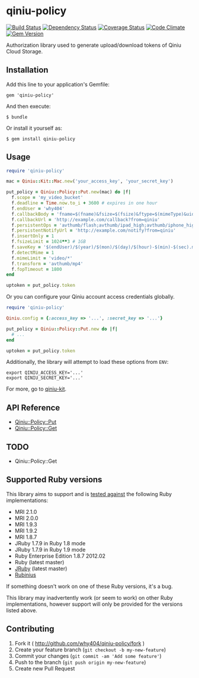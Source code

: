 # qiniu-policy

[![Build Status](https://travis-ci.org/why404/qiniu-policy.png?branch=master)](https://travis-ci.org/why404/qiniu-policy)
[![Dependency Status](https://gemnasium.com/why404/qiniu-policy.png)](https://gemnasium.com/why404/qiniu-policy)
[![Coverage Status](https://coveralls.io/repos/why404/qiniu-policy/badge.png)](https://coveralls.io/r/why404/qiniu-policy)
[![Code Climate](https://codeclimate.com/github/why404/qiniu-policy.png)](https://codeclimate.com/github/why404/qiniu-policy)
[![Gem Version](https://badge.fury.io/rb/qiniu-policy.png)](http://badge.fury.io/rb/qiniu-policy)

Authorization library used to generate upload/download tokens of Qiniu Cloud Storage.

## Installation

Add this line to your application's Gemfile:

    gem 'qiniu-policy'

And then execute:

    $ bundle

Or install it yourself as:

    $ gem install qiniu-policy

## Usage

```ruby
require 'qiniu-policy'

mac = Qiniu::Kit::Mac.new('your_access_key', 'your_secret_key')

put_policy = Qiniu::Policy::Put.new(mac) do |f|
  f.scope = 'my_video_bucket'
  f.deadline = Time.now.to_i + 3600 # expires in one hour
  f.endUser = 'why404'
  f.callbackBody = 'fname=$(fname)&fsize=$(fsize)&ftype=$(mimeType)&uid=$(endUser)&myvar=$(x:myvar)'
  f.callbackUrl = 'http://example.com/callback?from=qiniu'
  f.persistentOps = 'avthumb/flash;avthumb/ipad_high;avthumb/iphone_high;avthumb/m3u8/segtime/10/preset/video_640k'
  f.persistentNotifyUrl = 'http://example.com/notify?from=qiniu'
  f.insertOnly = 1
  f.fsizeLimit = 1024**3 # 1GB
  f.saveKey = '$(endUser)/$(year)/$(mon)/$(day)/$(hour)-$(min)-$(sec).mp4'
  f.detectMime = 1
  f.mimeLimit = 'video/*'
  f.transform = 'avthumb/mp4'
  f.fopTimeout = 1800
end

uptoken = put_policy.token
```

Or you can configure your Qiniu account access credentials globally.

```ruby
require 'qiniu-policy'

Qiniu.config = {:access_key => '...', :secret_key => '...'}

put_policy = Qiniu::Policy::Put.new do |f|
  # ...
end

uptoken = put_policy.token
```

Additionally, the library will attempt to load these options from `ENV`:

    export QINIU_ACCESS_KEY='...'
    export QINIU_SECRET_KEY='...'

For more, go to [qiniu-kit](https://github.com/why404/qiniu-kit).

## API Reference

- [Qiniu::Policy::Put](http://developer.qiniu.com/docs/v6/api/reference/security/put-policy.html)
- [Qiniu::Policy::Get](http://developer.qiniu.com/docs/v6/api/reference/security/download-token.html)

## TODO

- Qiniu::Policy::Get

## Supported Ruby versions

This library aims to support and is [tested against](https://travis-ci.org/why404/qiniu-kit) the following Ruby implementations:

- MRI 2.1.0
- MRI 2.0.0
- MRI 1.9.3
- MRI 1.9.2
- MRI 1.8.7
- JRuby 1.7.9 in Ruby 1.8 mode
- JRuby 1.7.9 in Ruby 1.9 mode
- Ruby Enterprise Edition 1.8.7 2012.02
- Ruby (latest master)
- [JRuby](http://jruby.org/) (latest master)
- [Rubinius](http://rubini.us/)

If something doesn't work on one of these Ruby versions, it's a bug.

This library may inadvertently work (or seem to work) on other Ruby implementations, however support will only be provided for the versions listed above.

## Contributing

1. Fork it ( <http://github.com/why404/qiniu-policy/fork> )
2. Create your feature branch (`git checkout -b my-new-feature`)
3. Commit your changes (`git commit -am 'Add some feature'`)
4. Push to the branch (`git push origin my-new-feature`)
5. Create new Pull Request
